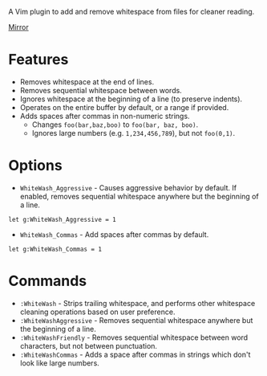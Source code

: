 A Vim plugin to add and remove whitespace from files for cleaner reading.

[Mirror](http://www.vim.org/scripts/script.php?script_id=3920)

# Features

* Removes whitespace at the end of lines.
* Removes sequential whitespace between words.
* Ignores whitespace at the beginning of a line (to preserve indents).
* Operates on the entire buffer by default, or a range if provided.
* Adds spaces after commas in non-numeric strings.
	* Changes `foo(bar,baz,boo)` to `foo(bar, baz, boo)`.
	* Ignores large numbers (e.g. `1,234,456,789`), but not `foo(0,1)`.

# Options

* `WhiteWash_Aggressive` - Causes aggressive behavior by default. If enabled, removes sequential whitespace anywhere but the beginning of a line.
```vim
let g:WhiteWash_Aggressive = 1
```

* `WhiteWash_Commas` - Add spaces after commas by default.
```vim
let g:WhiteWash_Commas = 1
```

# Commands

* `:WhiteWash` - Strips trailing whitespace, and performs other whitespace cleaning operations based on user preference.
* `:WhiteWashAggressive` - Removes sequential whitespace anywhere but the beginning of a line.
* `:WhiteWashFriendly` - Removes sequential whitespace between word characters, but not between punctuation.
* `:WhiteWashCommas` - Adds a space after commas in strings which don't look like large numbers.
